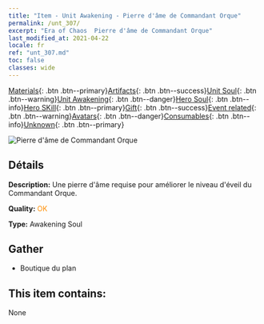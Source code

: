 ```yaml
---
title: "Item - Unit Awakening - Pierre d'âme de Commandant Orque"
permalink: /unt_307/
excerpt: "Era of Chaos  Pierre d'âme de Commandant Orque"
last_modified_at: 2021-04-22
locale: fr
ref: "unt_307.md"
toc: false
classes: wide
---
```

 [Materials](/ItemsFR/){: .btn .btn--primary}[Artifacts](/ItemsFR/Artifacts/){: .btn .btn--success}[Unit Soul](/ItemsFR/UnitSoul/){: .btn .btn--warning}[Unit Awakening](/ItemsFR/UnitAwakening/){: .btn .btn--danger}[Hero Soul](/ItemsFR/HeroSoul/){: .btn .btn--info}[Hero SKill](/ItemsFR/HeroSkill/){: .btn .btn--primary}[Gift](/ItemsFR/Gift/){: .btn .btn--success}[Event related](/ItemsFR/Events/){: .btn .btn--warning}[Avatars](/ItemsFR/Avatars/){: .btn .btn--danger}[Consumables](/ItemsFR/Consumables/){: .btn .btn--info}[Unknown](/ItemsFR/Unknown/){: .btn .btn--primary}

 ![Pierre d'âme de Commandant Orque](/images/u/tia_banshouren.jpg)

## Détails
 **Description:** Une pierre d'âme requise pour améliorer le niveau d'éveil du Commandant Orque.

 **Quality:** <span style="color: #FF8C00">OK</span>

 **Type:** Awakening Soul

## Gather

*    Boutique du plan 

## This item contains:

  None

